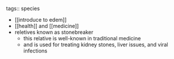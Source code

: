 tags:: species

- [[introduce to edem]]
- [[health]] and [[medicine]]
- reletives known as stonebreaker
	- this relative is well-known in traditional medicine
	- and is used for treating kidney stones, liver issues, and viral infections